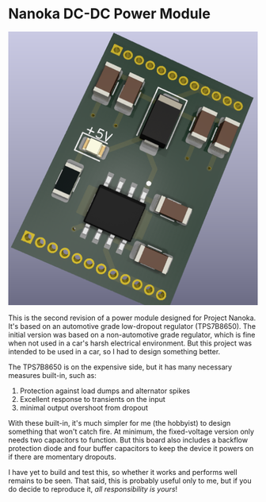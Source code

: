 # Nanoka DC-DC Power Module

![KiCad 3D render](assets/3d-render.png)

This is the second revision of a power module designed for Project Nanoka. It's based on an automotive grade low-dropout regulator (TPS7B8650). The initial version was based on a non-automotive grade regulator, which is fine when not used in a car's harsh electrical environment. But this project was intended to be used in a car, so I had to design something better. 


The TPS7B8650 is on the expensive side, but it has many necessary measures built-in, such as:
1. Protection against load dumps and alternator spikes
2. Excellent response to transients on the input
3. minimal output overshoot from dropout

With these built-in, it's much simpler for me (the hobbyist) to design something that won't catch fire. At minimum, the fixed-voltage version only needs two capacitors to function. But this board also includes a backflow protection diode and four buffer capacitors to keep the device it powers on if there are momentary dropouts. 

I have yet to build and test this, so whether it works and performs well remains to be seen. That said, this is probably useful only to me, but if you do decide to reproduce it, *all responsibility is yours*!



